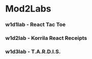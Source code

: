 # Mod2Labs
### w1d1lab - React Tac Toe
### w1d2lab - Korrila React Receipts
### w1d3lab - T.A.R.D.I.S.
